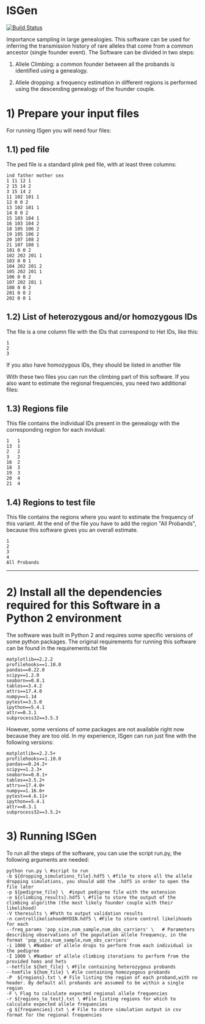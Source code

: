 # ISGen
[![Build Status](https://travis-ci.org/DomNelson/ISGen.svg?branch=master)](https://travis-ci.org/DomNelson/ISGen)

Importance sampling in large genealogies. This software can be used for inferring the transmission history of rare alleles that come from a common ancestor (single founder event).
The Software can be divided in two steps:

1) Allele Climbing: a common founder between all the probands is identified using a genealogy.

2) Allele dropping: a frequency estimation in different regions is performed using the descending genealogy of the founder couple.

#   1) Prepare your input files

For running ISgen you will need four files:

## 1.1) ped file

The ped file is a standard plink ped file, with at least three columns:
```
ind father mother sex
1 11 12 1
2 15 14 2
3 15 14 2
11 102 101 1
12 0 0 2
13 102 101 1
14 0 0 2
15 103 104 1
16 103 104 2
18 105 106 2
19 105 106 2
20 107 108 2
21 107 108 1
101 0 0 2
102 202 201 1
103 0 0 1
104 202 201 2
105 202 201 1
106 0 0 2
107 202 201 1
108 0 0 2
201 0 0 2
202 0 0 1
```
## 1.2) List of heterozygous and/or homozygous IDs

The file is a one column file with the IDs that correspond to Het IDs, like this:
```
1
2
3
```
If you also have homozygous IDs, they should be listed in another file

With these two files you can run the climbing part of this software. If you also want to estimate the regional frequencies, you need two additional files:

## 1.3) Regions file

This file contains the individual IDs present in the genealogy with the corresponding region for each invidual:

```
1	1
13	1
2	2
3	2
16	2
18	3
19	3
20	4
21	4
```
## 1.4) Regions to test file
This file contains the regions where you want to estimate the frequency of this variant. At the end of the file you have to add the region "All Probands", because this software gives you an overall estimate.

```
1
2
3
4
All Probands
```

---
#   2) Install all the dependencies required for this Software in a Python 2 environment
The software was built in Python 2 and requires some specific versions of some python packages. The original requirements for running this software can be found in the requirements.txt file
```
matplotlib==2.2.2
profilehooks==1.10.0
pandas==0.22.0
scipy==1.2.0
seaborn==0.8.1
tables==3.4.2
attrs==17.4.0
numpy==1.14
pytest==3.5.0
ipython==5.4.1
attr==0.3.1
subprocess32==3.5.3
```
However, some versions of some packages are not available right now because they are too old. In my experience, ISgen can run just fine with the following versions:

```
matplotlib==2.2.5+
profilehooks==1.10.0
pandas==0.24.2+
scipy==1.2.3+
seaborn==0.8.1+
tables==3.5.2+
attrs==17.4.0+
numpy==1.16.6+
pytest==4.6.11+
ipython==5.4.1
attr==0.3.1
subprocess32==3.5.2+
```

# 3) Running ISGen
To run all the steps of the software, you can use the script run.py, the following arguments are needed:
```
python run.py \ #script to run
-b ${dropping_simulations_file}.hdf5 \ #file to store all the allele dropping simulations, you should add the .hdf5 in order to open the file later
-p ${pedigree_file} \  #input pedigree file with the extension
-o ${climbing_results}.hdf5 \ #file to store the output of the climbing algorithm (the most likely founder couple with their likelihood)
-V theresults \ #Path to output validation results
-n controllikeliehoodHYDIN.hdf5 \ #File to store control likelihoods for each
--freq_params 'pop_size,num_sample,num_obs_carriers' \   # Parameters describing observations of the population allele frequency, in the format 'pop_size,num_sample,num_obs_carriers'
-i 1000 \ #Number of allele drops to perform from each individual in the pedigree
-I 1000 \ #Number of allele climbing iterations to perform from the provided homs and hets
--hetfile ${het_file} \ #File containing heterozygous probands
--homfile ${hom_file} \ #ile containing homozyogous probands
-P  ${regions}.txt \ # File listing the region of each proband,with no header. By default all probands are assumed to be within a single region
-F \ Flag to calculate expected regional allele frequencies
-r ${regions_to_test}.txt \ #File listing regions for which to calculate expected allele frequencies
-g ${frequencies}.txt \ # File to store simulation output in csv format for the regional frequencies
```
